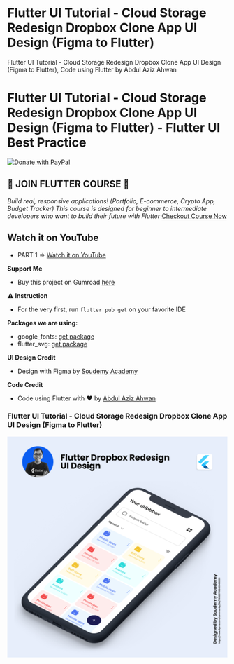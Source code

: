 # Flutter UI Tutorial - Cloud Storage Redesign Dropbox Clone App UI Design (Figma to Flutter)

Flutter UI Tutorial - Cloud Storage Redesign Dropbox Clone App UI Design (Figma to Flutter), Code using Flutter by Abdul Aziz Ahwan

# Flutter UI Tutorial - Cloud Storage Redesign Dropbox Clone App UI Design (Figma to Flutter) - Flutter UI Best Practice

[![Donate with PayPal](https://raw.githubusercontent.com/aha999/DonateButtons/master/Paypal.png)](https://paypal.me/abdulazizahwan)

## 🔖 JOIN FLUTTER COURSE 🔖

_Build real, responsive applications! (Portfolio, E-commerce, Crypto App, Budget Tracker)
This course is designed for beginner to intermediate developers who want to build their future with Flutter_
[Checkout Course Now](https://gumroad.com/a/659170419/fqamxr)

## Watch it on YouTube

- PART 1 => [Watch it on YouTube](https://youtu.be/ck-dSFecUkk)

**Support Me**

- Buy this project on Gumroad [here]()

**⚠️ Instruction**

- For the very first, run `flutter pub get` on your favorite IDE

**Packages we are using:**

- google_fonts: [get package](https://pub.dev/packages/google_fonts)
- flutter_svg: [get package](https://pub.dev/packages/flutter_svg)

**UI Design Credit**

- Design with Figma by [Soudemy Academy](https://www.figma.com/community/file/1169207062409416335)

**Code Credit**

- Code using Flutter with ❤️ by [Abdul Aziz Ahwan](https://youtube.com/@abdulazizahwan)

### Flutter UI Tutorial - Cloud Storage Redesign Dropbox Clone App UI Design (Figma to Flutter)

[![Flutter UI Tutorial - Cloud Storage Redesign Dropbox Clone App UI Design (Figma to Flutter)](/img-ui.png)](https://www.figma.com/community/file/1169207062409416335)
